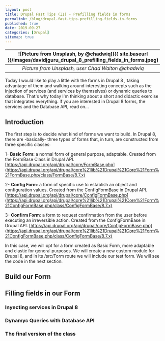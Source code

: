 ```yaml
---
layout: post  
title: Drupal Fast Tips (II) - Prefilling fields in forms  
permalink: /blog/drupal-fast-tips-prefilling-fields-in-forms  
published: true  
date: 2019-09-27  
categories: [Drupal]  
sitemap: true
---
```

| ![Picture from Unsplash, by @chadwiq]({{ site.baseurl }}/images/davidjguru_drupal_8_prefilling_fields_in_forms.jpeg) |
|:--:|
| *Picture from Unsplash, user Chad Walton @chadwiq* |


Today I would like to play a little with the forms in Drupal 8
, taking advantage of them and walking around interesting concepts such as
 the injection of services (and services by themselves) or dynamic queries to
  database. That's why today I'm thinking about a short and didactic
   exercise that integrates everything. If you are interested in Drupal
    8 forms, the services and the Database API, read on...
<!--more-->

## Introduction 
The first step is to decide what kind of forms we want to build. In Drupal 8, there are -basically- three types of forms that, in turn, are constructed from three specific classes: 

1- **Basic Form**: a normal form of general purpose, adaptable. Created from
 the FormBase Class in Drupal API.  
 [https://api.drupal.org/api/drupal/core/FormBase.php](https://api.drupal.org/api/drupal/core%21lib%21Drupal%21Core%21Form%21FormBase.php/class/FormBase/8.7.x)  
 
2- **Config Form**: a form of specific use to establish an object and
 configuration values.  Created from the ConfigFormBase in Drupal API.
 [https://api.drupal.org/api/drupal/core/ConfigFormBase.php](https://api.drupal.org/api/drupal/core%21lib%21Drupal%21Core%21Form%21ConfigFormBase.php/class/ConfigFormBase/8.7.x)  
 
3- **Confirm Form**: a form to request confirmation from the user before
 executing an irreversible action. Created from the ConfigFormBase in Drupal
  API. [https://api.drupal.org/api/drupal/core/ConfigFormBase.php](https://api.drupal.org/api/drupal/core%21lib%21Drupal%21Core%21Form%21ConfigFormBase.php/class/ConfigFormBase/8.7.x)

In this case, we will opt for a form created as Basic Form, more adaptable and elastic for general purposes. We will create a new custom module for Drupal 8, and in its /src/Form route we will include our test form. We will see the code in the next section. 

## Build our Form

## Filling fields in our Form

### Inyecting services in Drupal 8

### Dynamyc Queries with Database API

###  The final version of the class